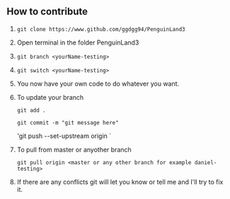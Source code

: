 ## How to contribute

1. `git clone https://www.github.com/ggdgg94/PenguinLand3 `

2. Open terminal in the folder PenguinLand3

3. `git branch <yourName-testing>`

4. `git switch <yourName-testing>`

5. You now have your own code to do whatever you want.

6. To update your branch 

	`git add .`

	`git commit -m "git message here"`

	'git push --set-upstream origin <yourName-testing>`

7. To pull from master or anyother branch

	`git pull origin <master or any other branch for example daniel-testing>`

8. If there are any conflicts git will let you know or tell me and I'll try to fix it.
